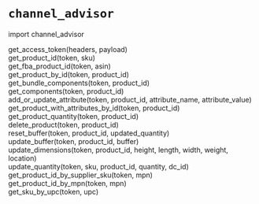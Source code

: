 # `channel_advisor`

import channel_advisor

get_access_token(headers, payload) <br>
get_product_id(token, sku) <br>
get_fba_product_id(token, asin) <br>
get_product_by_id(token, product_id) <br>
get_bundle_components(token, product_id) <br>
get_components(token, product_id) <br>
add_or_update_attribute(token, product_id, attribute_name, attribute_value) <br>
get_product_with_attributes_by_id(token, product_id) <br>
get_product_quantity(token, product_id) <br>
delete_product(token, product_id) <br>
reset_buffer(token, product_id, updated_quantity) <br>
update_buffer(token, product_id, buffer) <br>
update_dimensions(token, product_id, height, length, width, weight, location) <br>
update_quantity(token, sku, product_id, quantity, dc_id) <br>
get_product_id_by_supplier_sku(token, mpn) <br>
get_product_id_by_mpn(token, mpn) <br>
get_sku_by_upc(token, upc) <br>